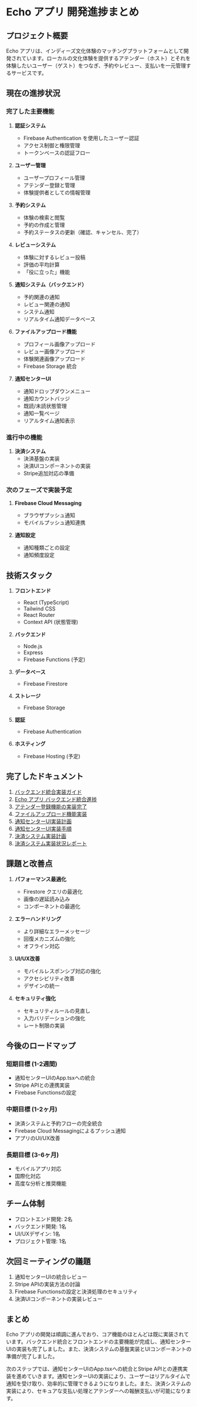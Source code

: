 # Echo アプリ 開発進捗まとめ

## プロジェクト概要

Echo アプリは、インディーズ文化体験のマッチングプラットフォームとして開発されています。ローカルの文化体験を提供するアテンダー（ホスト）とそれを体験したいユーザー（ゲスト）をつなぎ、予約やレビュー、支払いを一元管理するサービスです。

## 現在の進捗状況

### 完了した主要機能

1. **認証システム**
   - Firebase Authentication を使用したユーザー認証
   - アクセス制御と権限管理
   - トークンベースの認証フロー

2. **ユーザー管理**
   - ユーザープロフィール管理
   - アテンダー登録と管理
   - 体験提供者としての情報管理

3. **予約システム**
   - 体験の検索と閲覧
   - 予約の作成と管理
   - 予約ステータスの更新（確認、キャンセル、完了）

4. **レビューシステム**
   - 体験に対するレビュー投稿
   - 評価の平均計算
   - 「役に立った」機能

5. **通知システム（バックエンド）**
   - 予約関連の通知
   - レビュー関連の通知
   - システム通知
   - リアルタイム通知データベース

6. **ファイルアップロード機能**
   - プロフィール画像アップロード
   - レビュー画像アップロード
   - 体験関連画像アップロード
   - Firebase Storage 統合

7. **通知センターUI**
   - 通知ドロップダウンメニュー
   - 通知カウントバッジ
   - 既読/未読状態管理
   - 通知一覧ページ
   - リアルタイム通知表示

### 進行中の機能

1. **決済システム**
   - 決済基盤の実装
   - 決済UIコンポーネントの実装
   - Stripe追加対応の準備

### 次のフェーズで実装予定

1. **Firebase Cloud Messaging**
   - ブラウザプッシュ通知
   - モバイルプッシュ通知連携

2. **通知設定**
   - 通知種類ごとの設定
   - 通知頻度設定

## 技術スタック

1. **フロントエンド**
   - React (TypeScript)
   - Tailwind CSS
   - React Router
   - Context API (状態管理)

2. **バックエンド**
   - Node.js
   - Express
   - Firebase Functions (予定)

3. **データベース**
   - Firebase Firestore

4. **ストレージ**
   - Firebase Storage

5. **認証**
   - Firebase Authentication

6. **ホスティング**
   - Firebase Hosting (予定)

## 完了したドキュメント

1. [バックエンド統合実装ガイド](../バックエンド統合実装ガイド.md)
2. [Echo アプリ バックエンド統合進捗](../Echo%20アプリ%20バックエンド統合進捗.md)
3. [アテンダー登録機能の実装完了](../アテンダー登録機能の実装完了.md)
4. [ファイルアップロード機能実装](./ファイルアップロード機能実装.md)
5. [通知センターUI実装計画](./通知センターUI実装計画.md)
6. [通知センターUI実装手順](./通知センターUI実装手順.md)
7. [決済システム実装計画](./決済システム実装計画.md)
8. [決済システム実装状況レポート](./決済システム実装状況レポート.md)

## 課題と改善点

1. **パフォーマンス最適化**
   - Firestore クエリの最適化
   - 画像の遅延読み込み
   - コンポーネントの最適化

2. **エラーハンドリング**
   - より詳細なエラーメッセージ
   - 回復メカニズムの強化
   - オフライン対応

3. **UI/UX改善**
   - モバイルレスポンシブ対応の強化
   - アクセシビリティ改善
   - デザインの統一

4. **セキュリティ強化**
   - セキュリティルールの見直し
   - 入力バリデーションの強化
   - レート制限の実装

## 今後のロードマップ

### 短期目標 (1-2週間)
- 通知センターUIのApp.tsxへの統合
- Stripe APIとの連携実装
- Firebase Functionsの設定

### 中期目標 (1-2ヶ月)
- 決済システムと予約フローの完全統合
- Firebase Cloud Messagingによるプッシュ通知
- アプリのUI/UX改善

### 長期目標 (3-6ヶ月)
- モバイルアプリ対応
- 国際化対応
- 高度な分析と推奨機能

## チーム体制

- フロントエンド開発: 2名
- バックエンド開発: 1名
- UI/UXデザイン: 1名
- プロジェクト管理: 1名

## 次回ミーティングの議題

1. 通知センターUIの統合レビュー
2. Stripe APIの実装方法の討論
3. Firebase Functionsの設定と決済処理のセキュリティ
4. 決済UIコンポーネントの実装レビュー

## まとめ

Echo アプリの開発は順調に進んでおり、コア機能のほとんどは既に実装されています。バックエンド統合とフロントエンドの主要機能が完成し、通知センターUIの実装も完了しました。また、決済システムの基盤実装とUIコンポーネントの準備が完了しました。

次のステップでは、通知センターUIのApp.tsxへの統合とStripe APIとの連携実装を進めていきます。通知センターUIの実装により、ユーザーはリアルタイムで通知を受け取り、効率的に管理できるようになりました。また、決済システムの実装により、セキュアな支払い処理とアテンダーへの報酬支払いが可能になります。
